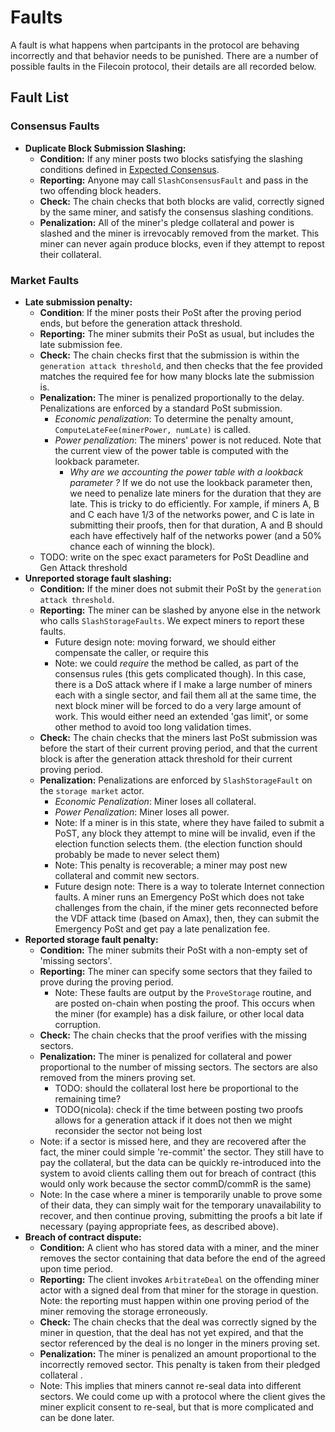 # Faults

A fault is what happens when partcipants in the protocol are behaving incorrectly and that behavior needs to be punished. There are a number of possible faults in the Filecoin protocol, their details are all recorded below.

## Fault List

### Consensus Faults

- **Duplicate Block Submission Slashing:**
  - **Condition:** If any miner posts two blocks satisfying the slashing conditions defined in [Expected Consensus](./expected-consensus.md).
  - **Reporting:** Anyone may call `SlashConsensusFault` and pass in the two offending block headers.
  - **Check:** The chain checks that both blocks are valid, correctly signed by the same miner, and satisfy the consensus slashing conditions.
  - **Penalization:** All of the miner's pledge collateral and power is slashed and the miner is irrevocably removed from the market. This miner can never again produce blocks, even if they attempt to repost their collateral.

### Market Faults

- **Late submission penalty:** 
  - **Condition**: If the miner posts their PoSt after the proving period ends, but before the generation attack threshold.
  - **Reporting:** The miner submits their PoSt as usual, but includes the late submission fee.
  - **Check:** The chain checks first that the submission is within the `generation attack threshold`, and then checks that the fee provided matches the required fee for how many blocks late the submission is.
  - **Penalization:** The miner is penalized proportionally to the delay. Penalizations are enforced by a standard PoSt submission.
    - *Economic penalization*: To determine the penalty amount, `ComputeLateFee(minerPower, numLate)` is called.
    - *Power penalization*: The miners' power is not reduced. Note that the current view of the power table is computed with the lookback parameter.
      - *Why are we accounting the power table with a lookback parameter ?* If we do not use the lookback parameter then, we need to penalize late miners for the duration that they are late. This is tricky to do efficiently. For xample, if miners A, B and C each have 1/3 of the networks power, and C is late in submitting their proofs, then for that duration, A and B should each have effectively half of the networks power (and a 50% chance each of winning the block).
  - TODO: write on the spec exact parameters for PoSt Deadline and Gen Attack threshold
- **Unreported storage fault slashing:**
  - **Condition:** If the miner does not submit their PoSt by the `generation attack threshold`. 
  - **Reporting:** The miner can be slashed by anyone else in the network who calls `SlashStorageFaults`. We expect miners to report these faults.
    - Future design note: moving forward, we should either compensate the caller, or require this
    - Note: we could *require* the method be called, as part of the consensus rules (this gets complicated though). In this case, there is a DoS attack where if I make a large number of miners each with a single sector, and fail them all at the same time, the next block miner will be forced to do a very large amount of work. This would either need an extended 'gas limit', or some other method to avoid too long validation times.
  - **Check:** The chain checks that the miners last PoSt submission was before the start of their current proving period, and that the current block is after the generation attack threshold for their current proving period.
  - **Penalization:** Penalizations are enforced by `SlashStorageFault` on the `storage market` actor.
    - *Economic Penalization*: Miner loses all collateral.
    - *Power Penalization*: Miner loses all power. 
    - Note: If a miner is in this state, where they have failed to submit a PoST, any block they attempt to mine will be invalid, even if the election function selects them. (the election function should probably be made to never select them)
    - Note: This penalty is recoverable; a miner may post new collateral and commit new sectors.
    - Future design note: There is a way to tolerate Internet connection faults. A miner runs an Emergency PoSt which does not take challenges from the chain, if the miner gets reconnected before the VDF attack time (based on Amax), then, they can submit the Emergency PoSt and get pay a late penalization fee.
- **Reported storage fault penalty:** 
  - **Condition:** The miner submits their PoSt with a non-empty set of 'missing sectors'.
  - **Reporting:** The miner can specify some sectors that they failed to prove during the proving period.
    - Note: These faults are output by the `ProveStorage` routine, and are posted on-chain when posting the proof. This occurs when the miner (for example) has a disk failure, or other local data corruption.
  - **Check:** The chain checks that the proof verifies with the missing sectors.
  - **Penalization:** The miner is penalized for collateral and power proportional to the number of missing sectors. The sectors are also removed from the miners proving set.
    - TODO: should the collateral lost here be proportional to the remaining time?
    - TODO(nicola): check if the time between posting two proofs allows for a generation attack if it does not then we might reconsider the sector not being lost
  - Note: if a sector is missed here, and they are recovered after the fact, the miner could simple 're-commit' the sector. They still have to pay the collateral, but the data can be quickly re-introduced into the system to avoid clients calling them out for breach of contract (this would only work because the sector commD/commR is the same)
  - Note: In the case where a miner is temporarily unable to prove some of their data, they can simply wait for the temporary unavailability to recover, and then continue proving, submitting the proofs a bit late if necessary (paying appropriate fees, as described above).
- **Breach of contract dispute:**
  - **Condition:** A client who has stored data with a miner, and the miner removes the sector containing that data before the end of the agreed upon time period.
  - **Reporting:** The client invokes `ArbitrateDeal` on the offending miner actor with a signed deal from that miner for the storage in question. Note: the reporting must happen within one proving period of the miner removing the storage erroneously.
  - **Check:** The chain checks that the deal was correctly signed by the miner in question, that the deal has not yet expired, and that the sector referenced by the deal is no longer in the miners proving set.
  - **Penalization:** The miner is penalized an amount proportional to the incorrectly removed sector. This penalty is taken from their pledged collateral .
  - Note: This implies that miners cannot re-seal data into different sectors. We could come up with a protocol where the client gives the miner explicit consent to re-seal, but that is more complicated and can be done later.
